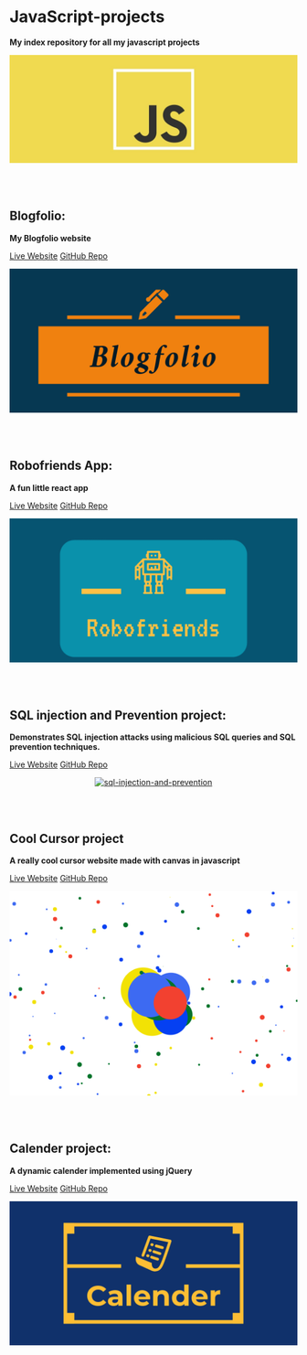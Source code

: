 # JavaScript-projects
<strong>My index repository for all my javascript projects</strong>

<p>
<img src="JavaScript_Logo.jpg" alt="JavaScript-logo" />
</p>

<br> <br>

## Blogfolio:
<strong>My Blogfolio website</strong>

[Live Website](https://aswinbarath.github.io/)
[GitHub Repo][1]

<p>
<img src="blogfolio.png" alt="blogfolio-logo" />
</p>

<br> <br>

## Robofriends App:
<strong>A fun little react app</strong>

[Live Website](https://aswinbarath.github.io/robofriends/)
[GitHub Repo][2]

<p>
<img src="robofriends.png" alt="robofriends-logo" />
</p>

<br> <br>

## SQL injection and Prevention project:
<strong>Demonstrates SQL injection attacks using malicious SQL queries and SQL prevention techniques.</strong>

[Live Website](https://sql-injection-and-prevention.herokuapp.com/)
[GitHub Repo][3]

<p align="center">
<a href="https://sql-injection-and-prevention.herokuapp.com/">
<img src="./content/assets/readme/SQL-Injection.png" width="60%" alt="sql-injection-and-prevention" />
</a>
</p>

<br> <br>

## Cool Cursor project
<strong>A really cool cursor website made with canvas in javascript</strong>

[Live Website](https://aswinbarath.github.io/Cool-cursor/)
[GitHub Repo][4]

<p>
<img src="Cool-cursor.png" alt="Cool-cursor-logo" />
</p>

<br> <br>

## Calender project:
<strong>A dynamic calender implemented using jQuery</strong>

[Live Website](https://aswinbarath.github.io/calendar-project/)
[GitHub Repo][5]

<p>
<img src="calender.png" alt="calender-logo" />
</p>

<br> <br>

[1]: https://github.com/AswinBarath/aswinbarath.github.io
[2]: https://github.com/AswinBarath/robofriends
[3]: https://github.com/AswinBarath/sql-injection-and-prevention
[4]: https://github.com/AswinBarath/Cool-cursor
[5]: https://github.com/AswinBarath/calendar-project

